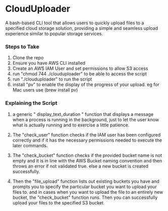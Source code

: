 # CloudUploader
A bash-based CLI tool that allows users to quickly upload files to a specified cloud storage solution, providing a simple and seamless upload experience similar to popular storage services.

### Steps to Take
1. Clone the repo
2. Ensure you have AWS CLI installed
3. Create an AWS IAM User and set permissions to allow S3 access
4. run "chmod 744 ./clouduploader"  to be able to access the script
5. run "./clouduploader" to run the script
6. install "pv" to enable the display of the progress of your upload. eg for Mac users use (brew install pv)


### Explaining the Script
1. a generic " display_text_duration " function that displays a message when a process is running in the background, just to let the user know what is actually running and to exercise a little patience.

2. The "check_user" function checks if the IAM user has been configured correctly and if it has the necessary permissions needed to execute the later commands.

3. The "check_bucket" function checks if the provided bucket name is not empty and it is in line with the AWS Bucket naming convention and then throws an error if not validated true. else a new bucket is created successfully.

4. Then the "file_upload" function lists out existing buckets you have and prompts you to specify the particular bucket you want to upload your files to. and in cases when you want to upload the file to an entirely new bucket, the "check_bucket" function runs.
Then you can successfully upload your files to the specified S3 bucket
